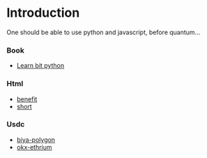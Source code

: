 <!-- The (first) h1 will be used as the <title> of the HTML page -->
# Introduction
<!-- a short summary. -->
One should be able to use python and javascript, before quantum...

### Book
- [Learn bit python](https://www.amazon.com/Learn-Bit-Python-ma-sara-ebook/dp/B0DRDG3M3S/ref=sr_1_1?crid=19BQIZHBZW98X&dib=eyJ2IjoiMSJ9.MAZAe85stfhyjazEPzky1VJC4LC3V5q7m9Q14vxrm_ebOuJokCNl67FAlHxAFl-mqJCvICMWC3-gNownUIGTqAV3nDVxW-6_r3zPk1DaPfYXppBktu_vEWGXl1OJYIhzU5x2x5XqnajK7yK0r0o9PdKrvv6MR0unr3jQCLt8KYktnAehDCBB-Pfzgi3d8TolNHIudXQ6h-ql8SZtheJxAQhFVdhXoPkQW5cR3UnkB6w.EE0DQGLHsln07dHuZESjL-kfE-zVDG8AkHzP1a0EJwM&dib_tag=se&keywords=learn+bit+python&qid=1738650950&s=digital-text&sprefix=learn+bit+pytho%2Cdigital-text%2C419&sr=1-1)

### Html
- [benefit](html/tsla_benefit.html) 
- [short](html/baba_short.html)


<!-- contact and transfer -->
### Usdc
- [biya-polygon](0x593d5fAF6F01C7Fd3d0FD09DA1b79cABaC80Ed92)
- [okx-ethrium](0x5e5963dbbea40339ea8c795e638f059e27410b6c)
